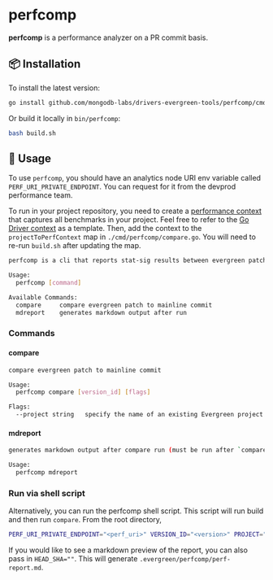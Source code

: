 # perfcomp

**perfcomp** is a performance analyzer on a PR commit basis.

## 📦 Installation

To install the latest version:

```bash
go install github.com/mongodb-labs/drivers-evergreen-tools/perfcomp/cmd/perfcomp@latest  
```

Or build it locally in `bin/perfcomp`:

```bash
bash build.sh
```

## 🔧 Usage

To use `perfcomp`, you should have an analytics node URI env variable called `PERF_URI_PRIVATE_ENDPOINT`. You can request for it from the devprod performance team.

To run in your project repository, you need to create a [performance context](https://performance-monitoring-and-analysis.server-tig.prod.corp.mongodb.com/contexts) that captures all benchmarks in your project. Feel free to refer to the [Go Driver context](https://performance-monitoring-and-analysis.server-tig.prod.corp.mongodb.com/context/name/GoDriver%20perf%20task) as a template. Then, add the context to the `projectToPerfContext` map in `./cmd/perfcomp/compare.go`. You will need to re-run `build.sh` after updating the map.

```bash
perfcomp is a cli that reports stat-sig results between evergreen patches with the mainline commit

Usage:
  perfcomp [command]

Available Commands:
  compare     compare evergreen patch to mainline commit
  mdreport    generates markdown output after run
```

### Commands

#### compare
```bash
compare evergreen patch to mainline commit

Usage:
  perfcomp compare [version_id] [flags]

Flags:
  --project string   specify the name of an existing Evergreen project (required)
```

#### mdreport
```bash
generates markdown output after compare run (must be run after `compare`)

Usage:
  perfcomp mdreport
```

### Run via shell script

Alternatively, you can run the perfcomp shell script. This script will run build and then run `compare`. From the root directory,

```bash
PERF_URI_PRIVATE_ENDPOINT="<perf_uri>" VERSION_ID="<version>" PROJECT="<project>" .evergreen/run-perf-comp.sh
```

If you would like to see a markdown preview of the report, you can also pass in `HEAD_SHA=""`. This will generate `.evergreen/perfcomp/perf-report.md`.
